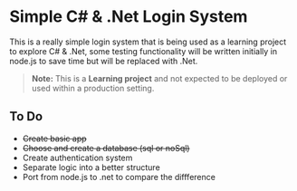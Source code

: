 
# Simple C# & .Net Login System

This is a really simple login system that is being used as a learning project to explore C# & .Net, some testing functionality will be written initially in node.js to save time but will be replaced with .Net.

> **Note:** This is a **Learning project** and not expected to be deployed or used within a production setting. 

## To Do
- ~~Create basic app~~
- ~~Choose and create a database (sql or noSql)~~
- Create authentication system
- Separate logic into a better structure
- Port from node.js to .net to compare the diffference
